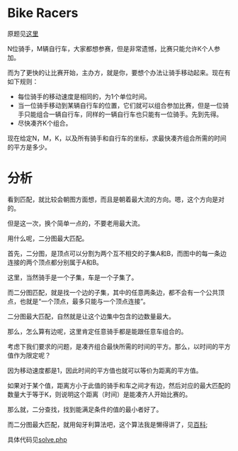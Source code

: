 # Bike Racers
原题见[这里](https://www.hackerrank.com/challenges/bike-racers/problem)

N位骑手，M辆自行车，大家都想参赛，但是非常遗憾，比赛只能允许K个人参加。

而为了更快的让比赛开始，主办方，就是你，要想个办法让骑手移动起来。现在有如下规则：
* 每位骑手的移动速度是相同的，为1个单位时间。
* 当一位骑手移动到某辆自行车的位置，它们就可以组合参加比赛，但是一位骑手只能组合一辆自行车，同样的一辆自行车也只能有一位骑手。先到先得。
* 尽快凑齐K个组合。

现在给定N，M，K，以及所有骑手和自行车的坐标，求最快凑齐组合所需的时间的平方是多少。

# 分析
看到匹配，就比较会朝图方面想，而且是朝着最大流的方向。嗯，这个方向是对的。

但是这一次，换个简单一点的，不要老用最大流。

用什么呢，二分图最大匹配。

首先，二分图，是顶点可以分割为两个互不相交的子集A和B，而图中的每一条边连接的两个顶点都分别属于A和B。

这里，当然骑手是一个子集，车是一个子集了。

而二分图匹配，就是找一个边的子集，其中的任意两条边，都不会有一个公共顶点，也就是“一个顶点，最多只能与一个顶点连接”。

二分图最大匹配，自然就是让这个边集中包含的边数量最大。

那么，怎么算有边呢，这里肯定任意骑手都是能跟任意车组合的。

考虑下我们要求的问题，是凑齐组合最快所需的时间的平方。那么，以时间的平方值作为限定呢？

因为移动速度都是1，因此时间的平方值也就可以等价为距离的平方值。

如果对于某个值，距离方小于此值的骑手和车之间才有边，然后对应的最大匹配的数量大于等于K，则说明这个距离（时间）是能凑齐人开始比赛的。

那么就，二分查找，找到能满足条件的值的最小者好了。

而二分图最大匹配，就用匈牙利算法吧，这个算法我是懒得讲了，见[百科](https://baike.baidu.com/item/%E5%8C%88%E7%89%99%E5%88%A9%E7%AE%97%E6%B3%95);

具体代码见[solve.php](./solve.php)